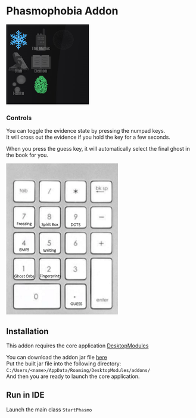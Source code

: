 # Phasmophobia Addon

![Preview](.github/assets/preview.png)

### Controls
You can toggle the evidence state by pressing the numpad keys.<br>
It will cross out the evidence if you hold the key for a few seconds.

When you press the guess key, it will automatically select the final ghost in the book for you.

![Controls](.github/assets/controls.png)

## Installation
This addon requires the core application [DesktopModules](https://github.com/LabyStudio/desktopmodules)

You can download the addon jar file [here](https://github.com/LabyStudio/pashmo-addon/releases/) <br>
Put the built jar file into the following directory: ``C:/Users/<name>/AppData/Roaming/DesktopModules/addons/``<br>
And then you are ready to launch the core application.

## Run in IDE
Launch the main class ``StartPhasmo``
